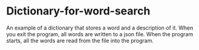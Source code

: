 # Dictionary-for-word-search
An example of a dictionary that stores a word and a description of it. When you exit the program, all words are written to a json file. When the program starts, all the words are read from the file into the program.
